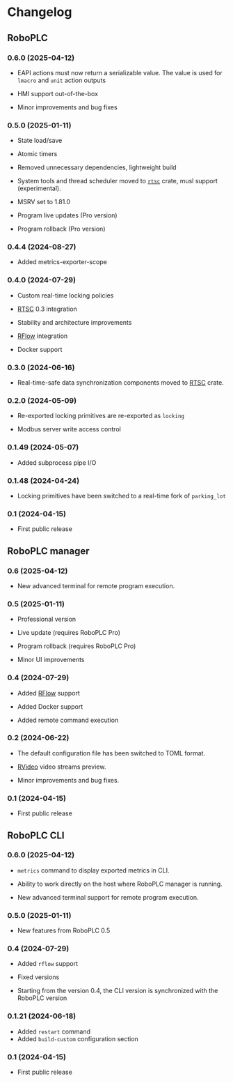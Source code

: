 # Changelog

## RoboPLC

### 0.6.0 (2025-04-12)

* EAPI actions must now return a serializable value. The value is used for
  `lmacro` and `unit` action outputs

* HMI support out-of-the-box

* Minor improvements and bug fixes

### 0.5.0 (2025-01-11)

* State load/save

* Atomic timers

* Removed unnecessary dependencies, lightweight build

* System tools and thread scheduler moved to
  [`rtsc`](https://crates.io/crates/rtsc) crate, musl support (experimental).

* MSRV set to 1.81.0

* Program live updates (Pro version)

* Program rollback (Pro version)

### 0.4.4 (2024-08-27)

* Added metrics-exporter-scope

### 0.4.0 (2024-07-29)

* Custom real-time locking policies

* [RTSC](https://crates.io/crates/rtsc) 0.3 integration

* Stability and architecture improvements

* [RFlow](https://crates.io/crates/rflow) integration

* Docker support

### 0.3.0 (2024-06-16)

* Real-time-safe data synchronization components moved to
  [RTSC](https://crates.io/crates/rtsc) crate.

### 0.2.0 (2024-05-09)

* Re-exported locking primitives are re-exported as `locking`

* Modbus server write access control

### 0.1.49 (2024-05-07)

* Added subprocess pipe I/O

### 0.1.48 (2024-04-24)

* Locking primitives have been switched to a real-time fork of `parking_lot`

### 0.1 (2024-04-15)

* First public release

## RoboPLC manager

### 0.6 (2025-04-12)

* New advanced terminal for remote program execution.

### 0.5 (2025-01-11)

* Professional version

* Live update (requires RoboPLC Pro)

* Program rollback (requires RoboPLC Pro)

* Minor UI improvements

### 0.4 (2024-07-29)

* Added [RFlow](https://crates.io/crates/rflow) support

* Added Docker support

* Added remote command execution

### 0.2 (2024-06-22)

* The default configuration file has been switched to TOML format.

* [RVideo](https://crates.io/crates/rvideo) video streams preview.

* Minor improvements and bug fixes.

### 0.1 (2024-04-15)

* First public release

## RoboPLC CLI

### 0.6.0 (2025-04-12)

* `metrics` command to display exported metrics in CLI.

* Ability to work directly on the host where RoboPLC manager is running.

* New advanced terminal support for remote program execution.

### 0.5.0 (2025-01-11)

* New features from RoboPLC 0.5

### 0.4 (2024-07-29)

* Added `rflow` support

* Fixed versions

* Starting from the version 0.4, the CLI version is synchronized with the
  RoboPLC version

### 0.1.21 (2024-06-18)

* Added `restart` command
* Added `build-custom` configuration section

### 0.1 (2024-04-15)

* First public release
